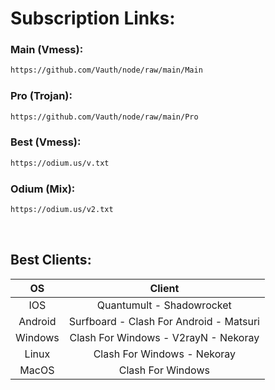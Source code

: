 # Subscription Links:

### Main (Vmess):
```html
https://github.com/Vauth/node/raw/main/Main
```

### Pro (Trojan):
```html
https://github.com/Vauth/node/raw/main/Pro
```

### Best (Vmess):
```html
https://odium.us/v.txt
```

### Odium (Mix):
```html
https://odium.us/v2.txt
```

<br>

## Best Clients:

|    OS   |                   Client               |
|:-------:|:--------------------------------------:|
|   IOS   |        Quantumult - Shadowrocket       |
| Android |Surfboard - Clash For Android - Matsuri |
| Windows |   Clash For Windows - V2rayN - Nekoray |
|  Linux  |      Clash For Windows - Nekoray       |
|  MacOS  |           Clash For Windows            |
